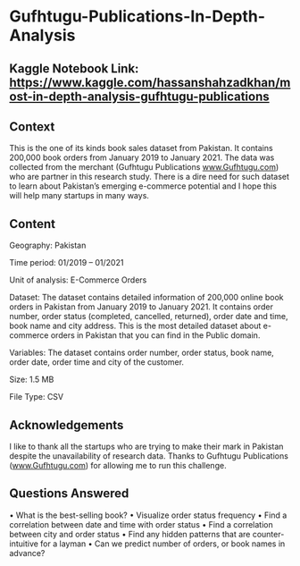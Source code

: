 # Gufhtugu-Publications-In-Depth-Analysis

## Kaggle Notebook Link: https://www.kaggle.com/hassanshahzadkhan/most-in-depth-analysis-gufhtugu-publications

## Context
This is the one of its kinds book sales dataset from Pakistan. It contains 200,000 book orders from January 2019 to January 2021. The data was collected from the merchant (Gufhtugu Publications www.Gufhtugu.com) who are partner in this research study.
There is a dire need for such dataset to learn about Pakistan’s emerging e-commerce potential and I hope this will help many startups in many ways.

## Content
Geography: Pakistan

Time period: 01/2019 – 01/2021

Unit of analysis: E-Commerce Orders

Dataset: The dataset contains detailed information of 200,000 online book orders in Pakistan from January 2019 to January 2021. It contains order number, order status (completed, cancelled, returned), order date and time, book name and city address. This is the most detailed dataset about e-commerce orders in Pakistan that you can find in the Public domain.

Variables: The dataset contains order number, order status, book name, order date, order time and city of the customer.

Size: 1.5 MB

File Type: CSV

## Acknowledgements
I like to thank all the startups who are trying to make their mark in Pakistan despite the unavailability of research data. Thanks to Gufhtugu Publications (www.Gufhtugu.com) for allowing me to run this challenge.

## Questions Answered 
• What is the best-selling book?
• Visualize order status frequency
• Find a correlation between date and time with order status
• Find a correlation between city and order status
• Find any hidden patterns that are counter-intuitive for a layman
• Can we predict number of orders, or book names in advance?
